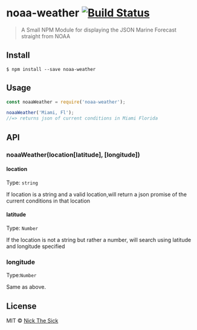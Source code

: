 # noaa-weather [![Build Status](https://travis-ci.org/nperez0111/noaa-weather.svg?branch=master)](https://travis-ci.org/nperez0111/noaa-weather)

> A Small NPM Module for displaying the JSON Marine Forecast straight from NOAA


## Install

```
$ npm install --save noaa-weather
```


## Usage

```js
const noaaWeather = require('noaa-weather');

noaaWeather('Miami, Fl');
//=> returns json of current conditions in Miami Florida
```


## API

### noaaWeather(location[latitude], [longitude])

#### location

Type: `string`

If location is a string and a valid location,will return a json promise of the current conditions in that location

#### latitude

Type: `Number`

If the location is not a string but rather a number, will search using latitude and longitude specified

### longitude

Type:`Number`

Same as above. 


## License

MIT © [Nick The Sick](http://nickthesick.com)
